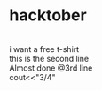 # hacktober
<br>
i want a free t-shirt
<br>
this is the second line
<br>
Almost done @3rd line
<br>
cout<<"3/4"
